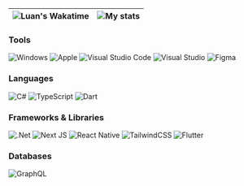 | ![Luan's Wakatime](https://github-readme-stats.vercel.app/api/wakatime?username=lnngn&hide_progress=true&hide_border=true&theme=transparent&langs_count=4&hide=Lua,JSON) | ![My stats](https://github-readme-stats.vercel.app/api?username=lnngn&theme=transparent&hide_border=true) |
| :---: | :---: | 

### Tools
 ![Windows](https://img.shields.io/badge/Windows-0078D6?style=for-the-badge&color=000) ![Apple](https://img.shields.io/badge/Apple-%23000000.svg?style=for-the-badge&color=000) ![Visual Studio Code](https://img.shields.io/badge/Visual%20Studio%20Code-0078d7.svg?style=for-the-badge&color=000) ![Visual Studio](https://img.shields.io/badge/Visual%20Studio-5C2D91.svg?style=for-the-badge&color=000) ![Figma](https://img.shields.io/badge/figma-%23F24E1E.svg?style=for-the-badge&color=000)
### Languages
![C#](https://img.shields.io/badge/c%23-%23239120.svg?style=for-the-badge&color=000) ![TypeScript](https://img.shields.io/badge/typescript-%23007ACC.svg?style=for-the-badge&color=000) ![Dart](https://img.shields.io/badge/dart-%230175C2.svg?style=for-the-badge&color=000)
### Frameworks & Libraries
![.Net](https://img.shields.io/badge/.NET-5C2D91?style=for-the-badge&color=000) ![Next JS](https://img.shields.io/badge/Next-black?style=for-the-badge&logo=next.js&color=000) ![React Native](https://img.shields.io/badge/react_native-%2320232a.svg?style=for-the-badge&color=000) ![TailwindCSS](https://img.shields.io/badge/tailwindcss-%2338B2AC.svg?style=for-the-badge&color=000) ![Flutter](https://img.shields.io/badge/Flutter-%2302569B.svg?style=for-the-badge&color=000)
### Databases
![GraphQL](https://img.shields.io/badge/-GraphQL-E10098?style=for-the-badge&color=000)



